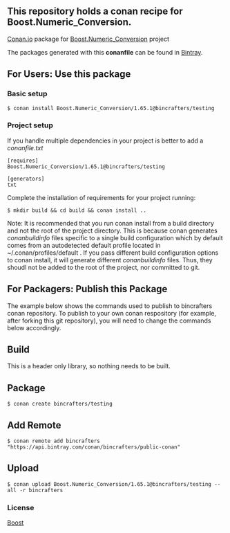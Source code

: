 ## This repository holds a conan recipe for Boost.Numeric_Conversion.

[Conan.io](https://conan.io) package for [Boost.Numeric_Conversion](https://github.com/Boostorg/Numeric_Conversion) project

The packages generated with this **conanfile** can be found in [Bintray](https://bintray.com/bincrafters/public-conan/Boost.Numeric_Conversion%3Abincrafters).

## For Users: Use this package

### Basic setup

    $ conan install Boost.Numeric_Conversion/1.65.1@bincrafters/testing

### Project setup

If you handle multiple dependencies in your project is better to add a *conanfile.txt*

    [requires]
    Boost.Numeric_Conversion/1.65.1@bincrafters/testing

    [generators]
    txt

Complete the installation of requirements for your project running:</small></span>

    $ mkdir build && cd build && conan install ..
	
Note: It is recommended that you run conan install from a build directory and not the root of the project directory.  This is because conan generates *conanbuildinfo* files specific to a single build configuration which by default comes from an autodetected default profile located in ~/.conan/profiles/default .  If you pass different build configuration options to conan install, it will generate different *conanbuildinfo* files.  Thus, they shoudl not be added to the root of the project, nor committed to git. 

## For Packagers: Publish this Package

The example below shows the commands used to publish to bincrafters conan repository. To publish to your own conan respository (for example, after forking this git repository), you will need to change the commands below accordingly. 

## Build  

This is a header only library, so nothing needs to be built.

## Package 

    $ conan create bincrafters/testing
	
## Add Remote

	$ conan remote add bincrafters "https://api.bintray.com/conan/bincrafters/public-conan"

## Upload

    $ conan upload Boost.Numeric_Conversion/1.65.1@bincrafters/testing --all -r bincrafters

### License
[Boost](LICENSE)
